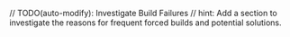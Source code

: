 // TODO(auto-modify): Investigate Build Failures
// hint: Add a section to investigate the reasons for frequent forced builds and potential solutions.
